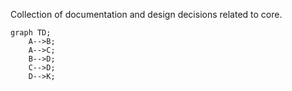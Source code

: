 Collection of documentation and design decisions related to core.

```mermaid
graph TD;
    A-->B;
    A-->C;
    B-->D;
    C-->D;
    D-->K;

```
